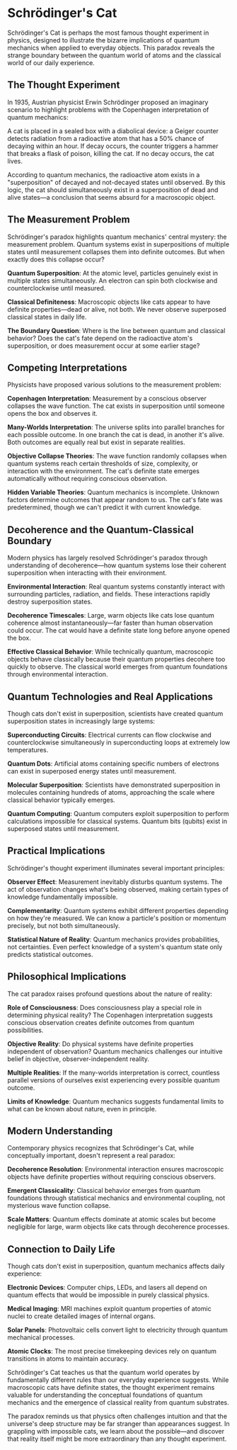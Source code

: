 # Schrödinger's Cat

Schrödinger's Cat is perhaps the most famous thought experiment in physics, designed to illustrate the bizarre implications of quantum mechanics when applied to everyday objects. This paradox reveals the strange boundary between the quantum world of atoms and the classical world of our daily experience.

## The Thought Experiment

In 1935, Austrian physicist Erwin Schrödinger proposed an imaginary scenario to highlight problems with the Copenhagen interpretation of quantum mechanics:

A cat is placed in a sealed box with a diabolical device: a Geiger counter detects radiation from a radioactive atom that has a 50% chance of decaying within an hour. If decay occurs, the counter triggers a hammer that breaks a flask of poison, killing the cat. If no decay occurs, the cat lives.

According to quantum mechanics, the radioactive atom exists in a "superposition" of decayed and not-decayed states until observed. By this logic, the cat should simultaneously exist in a superposition of dead and alive states—a conclusion that seems absurd for a macroscopic object.

## The Measurement Problem

Schrödinger's paradox highlights quantum mechanics' central mystery: the measurement problem. Quantum systems exist in superpositions of multiple states until measurement collapses them into definite outcomes. But when exactly does this collapse occur?

**Quantum Superposition**: At the atomic level, particles genuinely exist in multiple states simultaneously. An electron can spin both clockwise and counterclockwise until measured.

**Classical Definiteness**: Macroscopic objects like cats appear to have definite properties—dead or alive, not both. We never observe superposed classical states in daily life.

**The Boundary Question**: Where is the line between quantum and classical behavior? Does the cat's fate depend on the radioactive atom's superposition, or does measurement occur at some earlier stage?

## Competing Interpretations

Physicists have proposed various solutions to the measurement problem:

**Copenhagen Interpretation**: Measurement by a conscious observer collapses the wave function. The cat exists in superposition until someone opens the box and observes it.

**Many-Worlds Interpretation**: The universe splits into parallel branches for each possible outcome. In one branch the cat is dead, in another it's alive. Both outcomes are equally real but exist in separate realities.

**Objective Collapse Theories**: The wave function randomly collapses when quantum systems reach certain thresholds of size, complexity, or interaction with the environment. The cat's definite state emerges automatically without requiring conscious observation.

**Hidden Variable Theories**: Quantum mechanics is incomplete. Unknown factors determine outcomes that appear random to us. The cat's fate was predetermined, though we can't predict it with current knowledge.

## Decoherence and the Quantum-Classical Boundary

Modern physics has largely resolved Schrödinger's paradox through understanding of decoherence—how quantum systems lose their coherent superposition when interacting with their environment.

**Environmental Interaction**: Real quantum systems constantly interact with surrounding particles, radiation, and fields. These interactions rapidly destroy superposition states.

**Decoherence Timescales**: Large, warm objects like cats lose quantum coherence almost instantaneously—far faster than human observation could occur. The cat would have a definite state long before anyone opened the box.

**Effective Classical Behavior**: While technically quantum, macroscopic objects behave classically because their quantum properties decohere too quickly to observe. The classical world emerges from quantum foundations through environmental interaction.

## Quantum Technologies and Real Applications

Though cats don't exist in superposition, scientists have created quantum superposition states in increasingly large systems:

**Superconducting Circuits**: Electrical currents can flow clockwise and counterclockwise simultaneously in superconducting loops at extremely low temperatures.

**Quantum Dots**: Artificial atoms containing specific numbers of electrons can exist in superposed energy states until measurement.

**Molecular Superposition**: Scientists have demonstrated superposition in molecules containing hundreds of atoms, approaching the scale where classical behavior typically emerges.

**Quantum Computing**: Quantum computers exploit superposition to perform calculations impossible for classical systems. Quantum bits (qubits) exist in superposed states until measurement.

## Practical Implications

Schrödinger's thought experiment illuminates several important principles:

**Observer Effect**: Measurement inevitably disturbs quantum systems. The act of observation changes what's being observed, making certain types of knowledge fundamentally impossible.

**Complementarity**: Quantum systems exhibit different properties depending on how they're measured. We can know a particle's position or momentum precisely, but not both simultaneously.

**Statistical Nature of Reality**: Quantum mechanics provides probabilities, not certainties. Even perfect knowledge of a system's quantum state only predicts statistical outcomes.

## Philosophical Implications

The cat paradox raises profound questions about the nature of reality:

**Role of Consciousness**: Does consciousness play a special role in determining physical reality? The Copenhagen interpretation suggests conscious observation creates definite outcomes from quantum possibilities.

**Objective Reality**: Do physical systems have definite properties independent of observation? Quantum mechanics challenges our intuitive belief in objective, observer-independent reality.

**Multiple Realities**: If the many-worlds interpretation is correct, countless parallel versions of ourselves exist experiencing every possible quantum outcome.

**Limits of Knowledge**: Quantum mechanics suggests fundamental limits to what can be known about nature, even in principle.

## Modern Understanding

Contemporary physics recognizes that Schrödinger's Cat, while conceptually important, doesn't represent a real paradox:

**Decoherence Resolution**: Environmental interaction ensures macroscopic objects have definite properties without requiring conscious observers.

**Emergent Classicality**: Classical behavior emerges from quantum foundations through statistical mechanics and environmental coupling, not mysterious wave function collapse.

**Scale Matters**: Quantum effects dominate at atomic scales but become negligible for large, warm objects like cats through decoherence processes.

## Connection to Daily Life

Though cats don't exist in superposition, quantum mechanics affects daily experience:

**Electronic Devices**: Computer chips, LEDs, and lasers all depend on quantum effects that would be impossible in purely classical physics.

**Medical Imaging**: MRI machines exploit quantum properties of atomic nuclei to create detailed images of internal organs.

**Solar Panels**: Photovoltaic cells convert light to electricity through quantum mechanical processes.

**Atomic Clocks**: The most precise timekeeping devices rely on quantum transitions in atoms to maintain accuracy.

Schrödinger's Cat teaches us that the quantum world operates by fundamentally different rules than our everyday experience suggests. While macroscopic cats have definite states, the thought experiment remains valuable for understanding the conceptual foundations of quantum mechanics and the emergence of classical reality from quantum substrates.

The paradox reminds us that physics often challenges intuition and that the universe's deep structure may be far stranger than appearances suggest. In grappling with impossible cats, we learn about the possible—and discover that reality itself might be more extraordinary than any thought experiment.